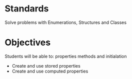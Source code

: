 # Standards
Solve problems with Enumerations, Structures and Classes

# Objectives
Students will be able to:
properties methods and initialation
* Create and use stored properties
* Create and use computed properties
